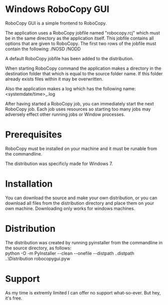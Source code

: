 # Windows RoboCopy GUI

RoboCopy GUI is a simple frontend to RoboCopy.

The application uses a RoboCopy jobfile named "robocopy.rcj" which must be in the same directory as the application itself. This jobfile contains all options that are given to
RoboCopy. The first two rows of the jobfile must contain the following:
  /NOSD
  /NODD

A default RoboCopy jobfile has been added to the distribution.

When starting RoboCopy command the application makes a directory in the destination folder that which is equal to the source folder name. If this folder already exists files within it may be overwritten.

Also the application makes a log which has the following name: <systemdate/time>_<source folder name>.log

After having started a RoboCopy job, you can immediately start the next RoboCopy job. Each job uses resources so starting too many jobs may adversely effect other running jobs or Window processes.

# Prerequisites
RoboCopy must be installed on your machine and it must be runable from the commandline. 

The distribution was specificly made for Windows 7.

# Installation
You can download the source and make your own distribution, or you can download all files from the distribution directory and place them on your own machine. Downloading only works for windows machines. 

# Distribution
The distribution was created by running pyinstaller from the commandline in the source directory, as follows:  
python -O -m PyInstaller --clean --onefile --distpath ..distpath ..\Distribution robocopygui.pyw

# Support
As  my time is extremly limited I can offer no support what-so-ever. But hey, it's free.
